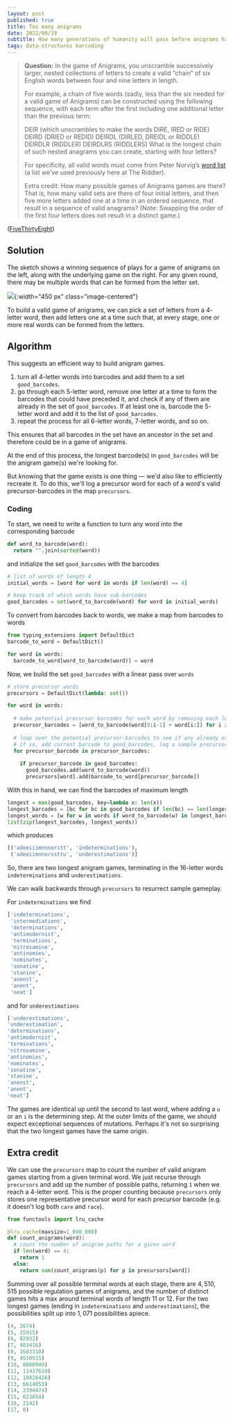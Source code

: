```yaml
---
layout: post
published: true
title: Too many anigrams
date: 2022/09/19
subtitle: How many generations of humanity will pass before anigrams has a repeat?
tags: data-structures barcoding
---
```


>**Question:** In the game of Anigrams, you unscramble successively larger, nested collections of letters to create a valid “chain” of six English words between four and nine letters in length.
>
>For example, a chain of five words (sadly, less than the six needed for a valid game of Anigrams) can be constructed using the following sequence, with each term after the first including one additional letter than the previous term:
>
>DEIR (which unscrambles to make the words DIRE, IRED or RIDE)
>DEIRD (DRIED or REDID)
>DEIRDL (DIRLED, DREIDL or RIDDLE)
>DEIRDLR (RIDDLER)
>DEIRDLRS (RIDDLERS)
>What is the longest chain of such nested anagrams you can create, starting with four letters?
>
>For specificity, all valid words must come from Peter Norvig’s [word list](https://norvig.com/ngrams/enable1.txt) (a list we’ve used previously here at The Riddler).
>
>Extra credit: How many possible games of Anigrams games are there? That is, how many valid sets are there of four initial letters, and then five more letters added one at a time in an ordered sequence, that result in a sequence of valid anagrams? (Note: Swapping the order of the first four letters does not result in a distinct game.)

<!--more-->

([FiveThirtyEight](https://fivethirtyeight.com/features/can-you-build-the-biggest-anigram/))

## Solution

The sketch shows a winning sequence of plays for a game of anigrams on the left, along with the underlying game on the right. For any given round, there may be multiple words that can be formed from the letter set.

![](/img/2022-09-19-anigrams.png){:width="450 px" class="image-centered"}

<!-- To build a valid game of anigrams, we need to find a list of $9$ letters that form a word, and remove letters from the list, one at a time, such that at least one real word can be formed at each stage. -->

To build a valid game of anigrams, we can pick a set of letters from a $4$-letter word, then add letters one at a time such that, at every stage, one or more real words can be formed from the letters.

## Algorithm

This suggests an efficient way to build anigram games. 

1. turn all $4$-letter words into barcodes and add them to a set `good_barcodes`. 
2. go through each $5$-letter word, remove one letter at a time to form the barcodes that could have preceded it, and check if any of them are already in the set of `good_barcodes`. If at least one is, barcode the $5$-letter word and add it to the list of `good_barcodes`.
3. repeat the process for all $6$-letter words, $7$-letter words, and so on.

This ensures that all barcodes in the set have an ancestor in the set and therefore could be in a game of anigrams.

At the end of this process, the longest barcode(s) in `good_barcodes` will be the anigram game(s) we're looking for. 

But knowing that the game exists is one thing — we'd also like to efficiently recreate it. To do this, we'll log a precursor word for each of a word's valid precursor-barcodes in the map `precursors`.


### Coding

To start, we need to write a function to turn any word into the corresponding barcode

```python
def word_to_barcode(word):
  return "".join(sorted(word))
```

and initialize the set `good_barcodes` with the barcodes 

```python
# list of words of length 4
initial_words = [word for word in words if len(word) == 4]

# keep track of which words have sub-barcodes
good_barcodes = set(word_to_barcode(word) for word in initial_words)
```

To convert from barcodes back to words, we make a map from barcodes to words

```python
from typing_extensions import DefaultDict
barcode_to_word = DefaultDict()

for word in words:
  barcode_to_word[word_to_barcode(word)] = word
```

Now, we build the set `good_barcodes` with a linear pass over `words`

```python
# store precursor words
precursors = DefaultDict(lambda: set())

for word in words:
  
  # make potential precursor barcodes for each word by removing each letter
  precursor_barcodes = [word_to_barcode(word[0:i-1] + word[i:]) for i in range(1, len(word)+1)]
  
  # loop over the potential precursor-barcodes to see if any already exist in good_barcodes
  # if so, add current barcode to good_barcodes, log a sample precursor-word in precursors
  for precursor_barcode in precursor_barcodes:
  
    if precursor_barcode in good_barcodes:
      good_barcodes.add(word_to_barcode(word))
      precursors[word].add(barcode_to_word[precursor_barcode])
 ```
 
 With this in hand, we can find the barcodes of maximum length
 
 ```python
longest = max(good_barcodes, key=lambda x: len(x))
longest_barcodes = [bc for bc in good_barcodes if len(bc) == len(longest)]
longest_words = [w for w in words if word_to_barcode(w) in longest_barcodes]
list(zip(longest_barcodes, longest_words))
```

which produces 

```python
[('adeeiiimnnnorstt', 'indeterminations'),
 ('adeeiimnnorssttu', 'underestimations')]
```

So, there are two longest anigram games, terminating in the $16$-letter words `indeterminations` and `underestimations`.

We can walk backwards through `precursors` to resurrect sample gameplay. 

For `indeterminations` we find

```python
['indeterminations',
 'intermediations',
 'determinations',
 'antimodernist',
 'terminations',
 'nitrosamine',
 'antinomies',
 'nominates',
 'sonatine',
 'stanine',
 'anenst',
 'anent',
 'neat']
 ```
 
 and for `underestimations`
 
 ```python
 ['underestimations',
 'underestimation',
 'determinations',
 'antimodernist',
 'terminations',
 'nitrosamine',
 'antinomies',
 'nominates',
 'sonatine',
 'stanine',
 'anenst',
 'anent',
 'neat']
 ```
 
The games are identical up until the second to last word, where adding a `u` or an `i` is the determining step. At the outer limits of the game, we should expect exceptional sequences of mutations. Perhaps it's not so surprising that the two longest games have the same origin.

## Extra credit

We can use the `precursors` map to count the number of valid anigram games starting from a given terminal word. We just recurse through `precursors` and add up the number of possible paths, returning `1` when we reach a $4$-letter word. This is the proper counting because `precursors` only stores one representative precursor word for each precursor barcode (e.g. it doesn't log both `care` and `race`).

```python
from functools import lru_cache

@lru_cache(maxsize=1_000_000)
def count_anigrams(word):
  # count the number of anigram paths for a given word
  if len(word) == 4:
    return 1
  else:
    return sum(count_anigrams(p) for p in precursors[word])
```

Summing over all possible terminal words at each stage, there are $4,510,515$ possible regulation games of anigrams, and the number of distinct games hits a max around terminal words of length $11$ or $12$. For the two longest games (ending in `indeterminations` and `underestimations`), the possibilities split up into $1,071$ possibilities apiece.

```python
(4, 2674)
(5, 15915)
(6, 82932)
(7, 403416)
(8, 1603310)
(9, 4510515)
(10, 8660949)
(11, 11437610)
(12, 10826426)
(13, 6614053)
(14, 2394474)
(15, 623854)
(16, 2142)
(17, 0)
```


<br>

<!-- 2022-09-19-words-to-barcodes.png -->
